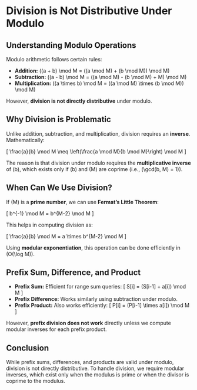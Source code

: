 # Division is Not Distributive Under Modulo

## Understanding Modulo Operations

Modulo arithmetic follows certain rules:

- **Addition:** \((a + b) \mod M = ((a \mod M) + (b \mod M)) \mod M\)
- **Subtraction:** \((a - b) \mod M = ((a \mod M) - (b \mod M) + M) \mod M\)
- **Multiplication:** \((a \times b) \mod M = ((a \mod M) \times (b \mod M)) \mod M\)

However, **division is not directly distributive** under modulo.

## Why Division is Problematic

Unlike addition, subtraction, and multiplication, division requires an **inverse**. Mathematically:

\[ \frac{a}{b} \mod M \neq \left(\frac{a \mod M}{b \mod M}\right) \mod M \]

The reason is that division under modulo requires the **multiplicative inverse** of \(b\), which exists only if \(b\) and \(M\) are coprime (i.e., \(\gcd(b, M) = 1\)).

## When Can We Use Division?

If \(M\) is a **prime number**, we can use **Fermat’s Little Theorem**:

\[ b^{-1} \mod M = b^{M-2} \mod M \]

This helps in computing division as:

\[ \frac{a}{b} \mod M = a \times b^{M-2} \mod M \]

Using **modular exponentiation**, this operation can be done efficiently in \(O(\log M)\).

## Prefix Sum, Difference, and Product

- **Prefix Sum:** Efficient for range sum queries:
  \[ S[i] = (S[i-1] + a[i]) \mod M \]
- **Prefix Difference:** Works similarly using subtraction under modulo.
- **Prefix Product:** Also works efficiently:
  \[ P[i] = (P[i-1] \times a[i]) \mod M \]

However, **prefix division does not work** directly unless we compute modular inverses for each prefix product.

## Conclusion

While prefix sums, differences, and products are valid under modulo, division is not directly distributive. To handle division, we require modular inverses, which exist only when the modulus is prime or when the divisor is coprime to the modulus.
